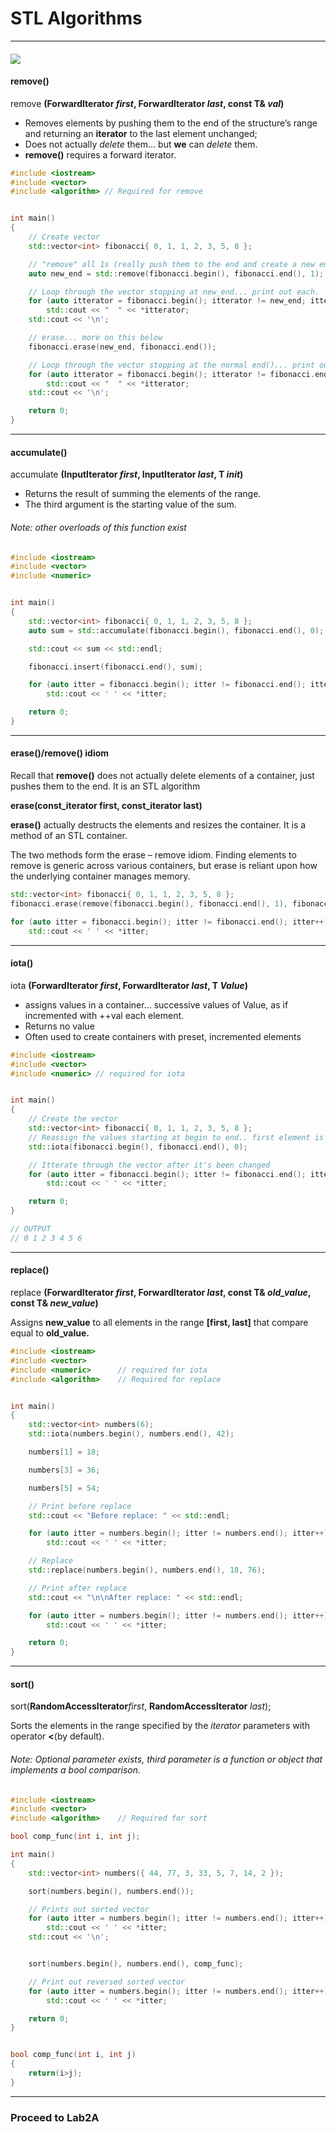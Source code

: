 # STL Algorithms

---

#### ![](/assets/algorithm-noun-word-used-by-programmers-when-they-do-not-17522408.png)

#### remove\(\)

remove **\(ForwardIterator **_first_**, ForwardIterator **_last_**, const T& **_val_**\)**

* Removes elements by pushing them to the end of the structure’s range and returning an **iterator** to the last element unchanged;
* Does not actually *delete* them... but **we** can *delete* them.
* **remove\(\)** requires a forward iterator.

```cpp
#include <iostream>
#include <vector>
#include <algorithm> // Required for remove


int main()
{
    // Create vector
    std::vector<int> fibonacci{ 0, 1, 1, 2, 3, 5, 8 };

    // "remove" all 1s (really push them to the end and create a new end())
    auto new_end = std::remove(fibonacci.begin(), fibonacci.end(), 1);

    // Loop through the vector stopping at new_end... print out each.
    for (auto itterator = fibonacci.begin(); itterator != new_end; itterator++)
        std::cout << "  " << *itterator;
    std::cout << '\n';

    // erase... more on this below
    fibonacci.erase(new_end, fibonacci.end());

    // Loop through the vector stopping at the normal end()... print out each
    for (auto itterator = fibonacci.begin(); itterator != fibonacci.end(); itterator++)
        std::cout << "  " << *itterator;
    std::cout << '\n';

    return 0;
}
```

---

#### **accumulate\(\)**

accumulate **\(InputIterator **_first_**, InputIterator **_last_**, T **_init_**\)**

* Returns the result of summing the elements of the range.
* The third argument is the starting value of the sum.

###### Note: other overloads of this function exist

```cpp
#include <iostream>
#include <vector>
#include <numeric>


int main()
{
    std::vector<int> fibonacci{ 0, 1, 1, 2, 3, 5, 8 };
    auto sum = std::accumulate(fibonacci.begin(), fibonacci.end(), 0);

    std::cout << sum << std::endl;

    fibonacci.insert(fibonacci.end(), sum);

    for (auto itter = fibonacci.begin(); itter != fibonacci.end(); itter++)
        std::cout << ' ' << *itter;

    return 0;
}
```

---

#### erase\(\)/remove\(\) idiom

Recall that **remove\(\)** does not actually delete elements of a container, just pushes them to the end. It is an STL algorithm

**erase\(const\_iterator first, const\_iterator last\)**

**erase\(\)** actually destructs the elements and resizes the container. It is a method of an STL container.

The two methods form the erase – remove idiom. Finding elements to remove is generic across various containers, but erase is reliant upon how the underlying container manages memory.

```cpp
std::vector<int> fibonacci{ 0, 1, 1, 2, 3, 5, 8 };
fibonacci.erase(remove(fibonacci.begin(), fibonacci.end(), 1), fibonacci.end());

for (auto itter = fibonacci.begin(); itter != fibonacci.end(); itter++)
    std::cout << ' ' << *itter;
```

---

#### iota\(\)

iota **\(ForwardIterator **_first_**, ForwardIterator **_last_**, T **_Value_**\)**

* assigns values in a container... successive values of Value, as if incremented with ++val each element. 
* Returns no value
* Often used to create containers with preset, incremented elements

```cpp
#include <iostream>
#include <vector>
#include <numeric> // required for iota


int main()
{
    // Create the vector
    std::vector<int> fibonacci{ 0, 1, 1, 2, 3, 5, 8 };
    // Reassign the values starting at begin to end.. first element is val (0), each element is ++val
    std::iota(fibonacci.begin(), fibonacci.end(), 0);

    // Itterate through the vector after it's been changed
    for (auto itter = fibonacci.begin(); itter != fibonacci.end(); itter++)
        std::cout << ' ' << *itter;

    return 0;
}

// OUTPUT
// 0 1 2 3 4 5 6
```

---

#### replace\(\)

replace **\(ForwardIterator **_first_**, ForwardIterator **_last_**, const T& **_old\_value_**, const T& **_new\_value_**\)**

Assigns **new\_value** to all elements in the range **\[first, last\]** that compare equal to **old\_value.**

```cpp
#include <iostream>
#include <vector>
#include <numeric>      // required for iota
#include <algorithm>    // Required for replace


int main()
{
    std::vector<int> numbers(6);
    std::iota(numbers.begin(), numbers.end(), 42);

    numbers[1] = 18;

    numbers[3] = 36;

    numbers[5] = 54;

    // Print before replace
    std::cout << "Before replace: " << std::endl;

    for (auto itter = numbers.begin(); itter != numbers.end(); itter++)
        std::cout << ' ' << *itter;

    // Replace
    std::replace(numbers.begin(), numbers.end(), 18, 76);

    // Print after replace
    std::cout << "\n\nAfter replace: " << std::endl;

    for (auto itter = numbers.begin(); itter != numbers.end(); itter++)
        std::cout << ' ' << *itter;

    return 0;
}
```

---

#### sort\(\)

sort\(**RandomAccessIterator**_first_, **RandomAccessIterator** _last_\);

Sorts the elements in the range specified by the _iterator_ parameters with operator **<**(by default\).

###### Note: Optional parameter exists, third parameter is a function or object that implements a bool comparison.

```cpp
#include <iostream>
#include <vector>
#include <algorithm>    // Required for sort

bool comp_func(int i, int j);

int main()
{
    std::vector<int> numbers({ 44, 77, 3, 33, 5, 7, 14, 2 });

    sort(numbers.begin(), numbers.end());

    // Prints out sorted vector
    for (auto itter = numbers.begin(); itter != numbers.end(); itter++)
        std::cout << ' ' << *itter;
    std::cout << '\n';


    sort(numbers.begin(), numbers.end(), comp_func);

    // Print out reversed sorted vector
    for (auto itter = numbers.begin(); itter != numbers.end(); itter++)
        std::cout << ' ' << *itter;

    return 0;
}


bool comp_func(int i, int j)
{
    return(i>j);
}
```

---

### Proceed to Lab2A
